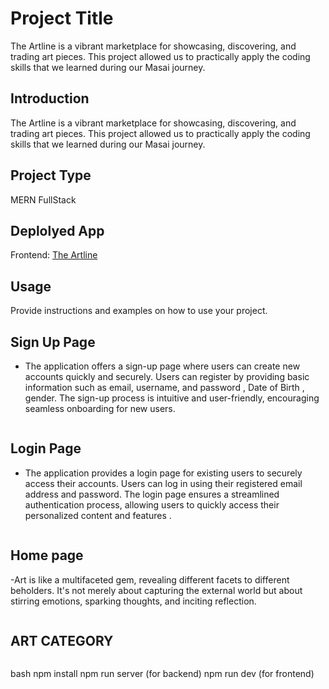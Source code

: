 # Project Title

The Artline is  a vibrant marketplace for showcasing, discovering, and trading art pieces.
This project allowed us to practically apply the coding skills that we learned during our Masai journey.

## Introduction
The Artline is  a vibrant marketplace for showcasing, discovering, and trading art pieces.
This project allowed us to practically apply the coding skills that we learned during our Masai journey.
## Project Type

MERN FullStack

## Deplolyed App

Frontend: <a href="https://art-gallary-do7i.vercel.app/" target="_blank">The Artline</a>


## Usage

Provide instructions and examples on how to use your project.
## Sign Up Page
- The application offers a sign-up page where users can create new accounts quickly and securely. Users can register by providing basic information such as email, username, and password , Date of Birth , gender. The sign-up process is intuitive and user-friendly, encouraging seamless onboarding for new users.

<img src="">

## Login Page
- The application provides a login page for existing users to securely access their accounts. Users can log in using their registered email address and password. The login page ensures a streamlined authentication process, allowing users to quickly access their personalized content and features .

<img src="">

## Home page
-Art is like a multifaceted gem, revealing different facets to different beholders. It's not merely about capturing the external world but about stirring emotions, sparking thoughts, and inciting reflection.

<img src="">

## ART CATEGORY
<img src="">





bash
npm install
npm run server (for backend)
npm run dev (for frontend)




